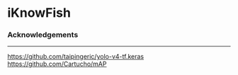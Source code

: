 # iKnowFish


### Acknowledgements
------
https://github.com/taipingeric/yolo-v4-tf.keras
https://github.com/Cartucho/mAP
